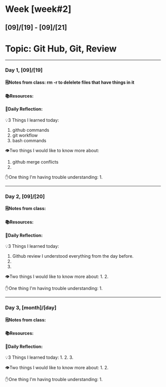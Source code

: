 # Week [week#2]
## [09]/[19] - [09]/[21]

# Topic: Git Hub, Git, Review

___

### Day 1, [09]/[19]

#### 🗒️Notes from class: rm -r to delelete files that have things in it

#### 📚Resources:   


#### 💭Daily Reflection:

💡3 Things I learned today:
1. github commands
2. git workflow
3. bash commands

👁️Two things I would like to know more about:
1. github merge conflicts
2. 

✋One thing I'm having trouble understanding:
1. 


___

### Day 2, [09]/[20] 

#### 🗒️Notes from class:

#### 📚Resources:


#### 💭Daily Reflection:

💡3 Things I learned today:
1. Github review I understood everything from the day before.
2. 
3. 

👁️Two things I would like to know more about:
1. 
2. 

✋One thing I'm having trouble understanding:
1. 

___

### Day 3, [month]/[day]
#### 🗒️Notes from class:

#### 📚Resources:


#### 💭Daily Reflection:

💡3 Things I learned today:
1. 
2. 
3. 

👁️Two things I would like to know more about:
1. 
2. 

✋One thing I'm having trouble understanding:
1. 
 

